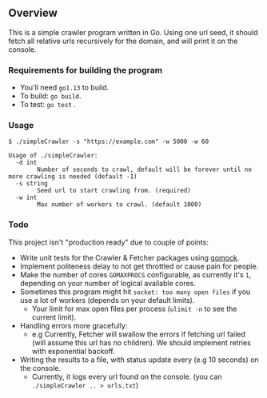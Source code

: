 ## Overview

This is a simple crawler program written in Go. Using one url seed, it should fetch all relative urls recursively for the domain, and will print it on the console.

### Requirements for building the program

- You'll need `go1.13` to build.
- To build:  `go build`.
- To test: `go test` . 


### Usage

```
$ ./simpleCrawler -s "https://example.com" -w 5000 -w 60

Usage of ./simpleCrawler:
  -d int
    	Number of seconds to crawl, default will be forever until no more crawling is needed (default -1)
  -s string
    	Seed url to start crawling from. (required)
  -w int
    	Max number of workers to crawl. (default 1000)
```

### Todo
This project isn't "production ready" due to couple of points:

- Write unit tests for the Crawler & Fetcher packages using [gomock](https://github.com/golang/mock).
- Implement politeness delay to not get throttled or cause pain for people.
- Make the number of cores ```GOMAXPROCS``` configurable, as currently it's ```1```, depending on your number of logical available cores.
- Sometimes this program might hit ```socket: too many open files``` if you use a lot of workers (depends on your default limits).
    - Your limit for max open files per process (```ulimit -n``` to see the current limit).
- Handling errors more gracefully: 
    - e.g Currently, Fetcher will swallow the errors if fetching url failed (will assume this url has no children). We should implement retries with exponential backoff.
- Writing the results to a file, with status update every (e.g 10 seconds) on the console. 
    - Currently, it logs every url found on the console. (you can ``` ./simpleCrawler .. > urls.txt ```)


